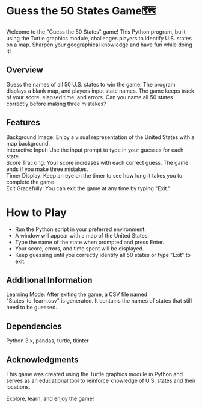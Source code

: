 # Guess the 50 States Game🗺️
Welcome to the "Guess the 50 States" game! This Python program, built using the Turtle graphics module, challenges players to identify U.S. states on a map. Sharpen your geographical knowledge and have fun while doing it!

## Overview
Guess the names of all 50 U.S. states to win the game. The program displays a blank map, and players input state names. The game keeps track of your score, elapsed time, and errors. Can you name all 50 states correctly before making three mistakes?

## Features
Background Image: Enjoy a visual representation of the United States with a map background.    
Interactive Input: Use the input prompt to type in your guesses for each state.   
Score Tracking: Your score increases with each correct guess. The game ends if you make three mistakes.   
Timer Display: Keep an eye on the timer to see how long it takes you to complete the game.   
Exit Gracefully: You can exit the game at any time by typing "Exit."   
# How to Play
* Run the Python script in your preferred environment.
* A window will appear with a map of the United States.
* Type the name of the state when prompted and press Enter.
* Your score, errors, and time spent will be displayed.
* Keep guessing until you correctly identify all 50 states or type "Exit" to exit.
## Additional Information
Learning Mode: After exiting the game, a CSV file named "States_to_learn.csv" is generated. It contains the names of states that still need to be guessed.
## Dependencies
Python 3.x, pandas, turtle, tkinter

## Acknowledgments
This game was created using the Turtle graphics module in Python and serves as an educational tool to reinforce knowledge of U.S. states and their locations.

Explore, learn, and enjoy the game!
